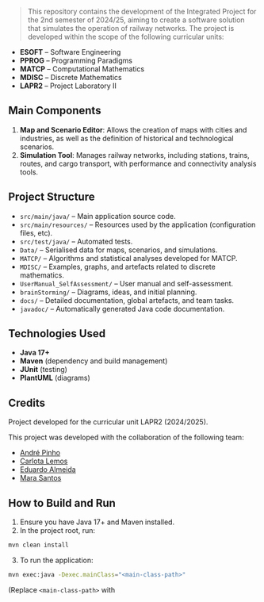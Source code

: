 > This repository contains the development of the Integrated Project for the 2nd semester of 2024/25, aiming to create a software solution that simulates the operation of railway networks. The project is developed within the scope of the following curricular units:

- **ESOFT** – Software Engineering
- **PPROG** – Programming Paradigms
- **MATCP** – Computational Mathematics
- **MDISC** – Discrete Mathematics
- **LAPR2** – Project Laboratory II

## Main Components

1. **Map and Scenario Editor**: Allows the creation of maps with cities and industries, as well as the definition of historical and technological scenarios.
2. **Simulation Tool**: Manages railway networks, including stations, trains, routes, and cargo transport, with performance and connectivity analysis tools.

## Project Structure

- `src/main/java/` – Main application source code.
- `src/main/resources/` – Resources used by the application (configuration files, etc).
- `src/test/java/` – Automated tests.
- `Data/` – Serialised data for maps, scenarios, and simulations.
- `MATCP/` – Algorithms and statistical analyses developed for MATCP.
- `MDISC/` – Examples, graphs, and artefacts related to discrete mathematics.
- `UserManual_SelfAssessment/` – User manual and self-assessment.
- `brainStorming/` – Diagrams, ideas, and initial planning.
- `docs/` – Detailed documentation, global artefacts, and team tasks.
- `javadoc/` – Automatically generated Java code documentation.

## Technologies Used

- **Java 17+**
- **Maven** (dependency and build management)
- **JUnit** (testing)
- **PlantUML** (diagrams)

## Credits
Project developed for the curricular unit LAPR2 (2024/2025).

This project was developed with the collaboration of the following team:
- [André Pinho](https://github.com/AndreSiPinho)  
- [Carlota Lemos](https://github.com/1241330) 
- [Eduardo Almeida](https://github.com/EduardoAlmeida-1241418)  
- [Mara Santos](https://github.com/1241452)

## How to Build and Run

1. Ensure you have Java 17+ and Maven installed.
2. In the project root, run:

```bash
mvn clean install
```

3. To run the application:

```bash
mvn exec:java -Dexec.mainClass="<main-class-path>"
```

(Replace `<main-class-path>` with
